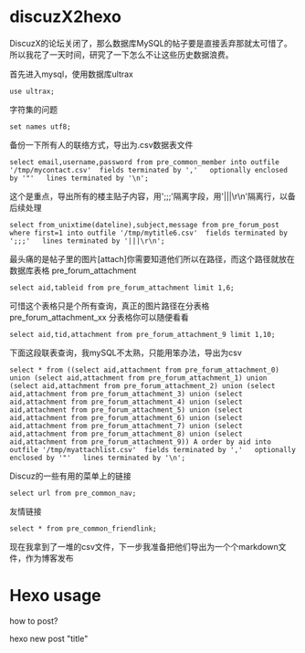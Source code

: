 # discuzX2hexo

DiscuzX的论坛关闭了，那么数据库MySQL的帖子要是直接丢弃那就太可惜了。所以我花了一天时间，研究了一下怎么不让这些历史数据浪费。

首先进入mysql，使用数据库ultrax
```
use ultrax;
```
字符集的问题

```
set names utf8;
```
备份一下所有人的联络方式，导出为.csv数据表文件

```
select email,username,password from pre_common_member into outfile '/tmp/mycontact.csv'  fields terminated by ','   optionally enclosed by '"'   lines terminated by '\n'; 
```
这个是重点，导出所有的楼主贴子内容，用';;;'隔离字段，用'|||\r\n'隔离行，以备后续处理

```
select from_unixtime(dateline),subject,message from pre_forum_post where first=1 into outfile '/tmp/mytitle6.csv'  fields terminated by ';;;'   lines terminated by '|||\r\n';
```
最头痛的是帖子里的图片[attach]你需要知道他们所以在路径，而这个路径就放在数据库表格
pre_forum_attachment

```
select aid,tableid from pre_forum_attachment limit 1,6;
```

可惜这个表格只是个所有查询，真正的图片路径在分表格pre_forum_attachment_xx
分表格你可以随便看看

```
select aid,tid,attachment from pre_forum_attachment_9 limit 1,10;
```
下面这段联表查询，我mySQL不太熟，只能用笨办法，导出为csv

```
select * from ((select aid,attachment from pre_forum_attachment_0) union (select aid,attachment from pre_forum_attachment_1) union (select aid,attachment from pre_forum_attachment_2) union (select aid,attachment from pre_forum_attachment_3) union (select aid,attachment from pre_forum_attachment_4) union (select aid,attachment from pre_forum_attachment_5) union (select aid,attachment from pre_forum_attachment_6) union (select aid,attachment from pre_forum_attachment_7) union (select aid,attachment from pre_forum_attachment_8) union (select aid,attachment from pre_forum_attachment_9)) A order by aid into outfile '/tmp/myattachlist.csv'  fields terminated by ','   optionally enclosed by '"'   lines terminated by '\n';
```

Discuz的一些有用的菜单上的链接

```
select url from pre_common_nav;
```

友情链接

```
select * from pre_common_friendlink;
```

现在我拿到了一堆的csv文件，下一步我准备把他们导出为一个个markdown文件，作为博客发布

# Hexo usage

how to post?

hexo new post "title"
